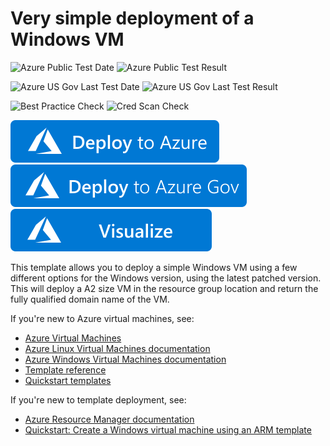 # Very simple deployment of a Windows VM

![Azure Public Test Date](https://azurequickstartsservice.blob.core.windows.net/badges/quickstarts/microsoft.compute/vm-simple-windows/PublicLastTestDate.svg)
![Azure Public Test Result](https://azurequickstartsservice.blob.core.windows.net/badges/quickstarts/microsoft.compute/vm-simple-windows/PublicDeployment.svg)

![Azure US Gov Last Test Date](https://azurequickstartsservice.blob.core.windows.net/badges/quickstarts/microsoft.compute/vm-simple-windows/FairfaxLastTestDate.svg)
![Azure US Gov Last Test Result](https://azurequickstartsservice.blob.core.windows.net/badges/quickstarts/microsoft.compute/vm-simple-windows/FairfaxDeployment.svg)

![Best Practice Check](https://azurequickstartsservice.blob.core.windows.net/badges/quickstarts/microsoft.compute/vm-simple-windows/BestPracticeResult.svg)
![Cred Scan Check](https://azurequickstartsservice.blob.core.windows.net/badges/quickstarts/microsoft.compute/vm-simple-windows/CredScanResult.svg)

[![Deploy To Azure](https://raw.githubusercontent.com/Azure/azure-quickstart-templates/master/1-CONTRIBUTION-GUIDE/images/deploytoazure.svg?sanitize=true)](https://portal.azure.com/#create/Microsoft.Template/uri/https%3A%2F%2Fraw.githubusercontent.com%2FAzure%2Fazure-quickstart-templates%2Fmaster%2Fquickstarts%2Fmicrosoft.compute%2Fvm-simple-windows%2Fazuredeploy.json/createUIDefinitionUri/https%3A%2F%2Fraw.githubusercontent.com%2FAzure%2Fazure-quickstart-templates%2Fmaster%2Fquickstarts%2Fmicrosoft.compute%2Fvm-simple-windows%2FcreateUiDefinition.json)
[![Deploy To Azure Gov](https://raw.githubusercontent.com/Azure/azure-quickstart-templates/master/1-CONTRIBUTION-GUIDE/images/deploytoazuregov.svg?sanitize=true)](https://portal.azure.us/#create/Microsoft.Template/uri/https%3A%2F%2Fraw.githubusercontent.com%2FAzure%2Fazure-quickstart-templates%2Fmaster%2Fquickstarts%2Fmicrosoft.compute%2Fvm-simple-windows%2Fazuredeploy.json/createUIDefinitionUri/https%3A%2F%2Fraw.githubusercontent.com%2FAzure%2Fazure-quickstart-templates%2Fmaster%2Fquickstarts%2Fmicrosoft.compute%2Fvm-simple-windows%2FcreateUiDefinition.json)
[![Visualize](https://raw.githubusercontent.com/Azure/azure-quickstart-templates/master/1-CONTRIBUTION-GUIDE/images/visualizebutton.svg?sanitize=true)](http://armviz.io/#/?load=https%3A%2F%2Fraw.githubusercontent.com%2FAzure%2Fazure-quickstart-templates%2Fmaster%2Fquickstarts%2Fmicrosoft.compute%2Fvm-simple-windows%2Fazuredeploy.json)

This template allows you to deploy a simple Windows VM using a few different options for the Windows version, using the latest patched version. This will deploy a A2 size VM in the resource group location and return the fully qualified domain name of the VM.

If you're new to Azure virtual machines, see:

- [Azure Virtual Machines](https://azure.microsoft.com/services/virtual-machines/)
- [Azure Linux Virtual Machines documentation](https://docs.microsoft.com/azure/virtual-machines/linux/)
- [Azure Windows Virtual Machines documentation](https://docs.microsoft.com/azure/virtual-machines/windows/)
- [Template reference](https://docs.microsoft.com/azure/templates/microsoft.compute/allversions)
- [Quickstart templates](https://azure.microsoft.com/resources/templates/?resourceType=Microsoft.Compute&pageNumber=1&sort=Popular)

If you're new to template deployment, see:

- [Azure Resource Manager documentation](https://docs.microsoft.com/azure/azure-resource-manager/)
- [Quickstart: Create a Windows virtual machine using an ARM template](https://docs.microsoft.com/azure/virtual-machines/windows/quick-create-template)

